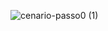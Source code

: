 ![cenario-passo0 (1)](https://github.com/user-attachments/assets/2868aff9-d674-4d0d-aaf2-487015637eee)
